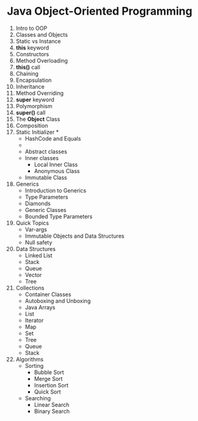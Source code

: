 # Java Object-Oriented Programming

1. Intro to OOP
2. Classes and Objects
3. Static vs Instance
4. **this** keyword
5. Constructors
6. Method Overloading
7. **this()** call
8. Chaining
9. Encapsulation
10. Inheritance
11. Method Overriding
12. **super** keyword
13. Polymorphism
14. **super()** call
15. The **Object** Class
16. Composition
17. Static Initializer
     * 
     * HashCode and Equals
     * 
     * Abstract classes
     * Inner classes
         * Local Inner Class
         * Anonymous Class
     * Immutable Class
18. Generics
     * Introduction to Generics
     * Type Parameters
     * Diamonds
     * Generic Classes
     * Bounded Type Parameters
19. Quick Topics
     * Var-args
     * Immutable Objects and Data Structures
     * Null safety
20. Data Structures
     * Linked List
     * Stack
     * Queue
     * Vector
     * Tree
21. Collections
     * Container Classes
     * Autoboxing and Unboxing
     * Java Arrays
     * List
     * Iterator
     * Map
     * Set
     * Tree
     * Queue
     * Stack
22. Algorithms
     * Sorting
         * Bubble Sort
         * Merge Sort
         * Insertion Sort
         * Quick Sort
     * Searching
         * Linear Search
         * Binary Search 
